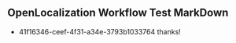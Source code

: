 ## OpenLocalization Workflow Test MarkDown
* 41f16346-ceef-4f31-a34e-3793b1033764 thanks!

<!--HONumber=Jul16_HO3-->


